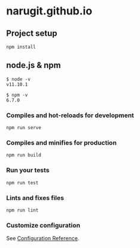 # narugit.github.io

## Project setup
```
npm install
```

## node.js & npm
```
$ node -v
v11.10.1

$ npm -v
6.7.0
```

### Compiles and hot-reloads for development
```
npm run serve
```

### Compiles and minifies for production
```
npm run build
```

### Run your tests
```
npm run test
```

### Lints and fixes files
```
npm run lint
```

### Customize configuration
See [Configuration Reference](https://cli.vuejs.org/config/).

